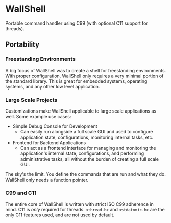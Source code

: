 # WallShell

Portable command handler using C99 (with optional C11 support for threads).

## Portability

### Freestanding Environments

A big focus of WallShell was to create a shell for freestanding environments.
With proper configuration, WallShell only requires a very minimal portion of the standard library.
This is great for embedded systems, operating systems, and any other low level application.

### Large Scale Projects

Customizations make WallShell applicable to large scale applications as well.
Some example use cases:

- Simple Debug Console for Development
    - Can easily run alongside a full scale GUI and used to configure application state, configurations, monitoring
      internal tasks, etc.
- Frontend for Backend Applications
    - Can act as a frontend interface for managing and monitoring the application's internal state, configurations, and
      performing administrative tasks, all without the burden of creating a full scale GUI.

The sky's the limit. You define the commands that are run and what they do. WallShell only needs a function pointer.

### C99 and C11

The entire core of WallShell is written with strict ISO C99 adherence in mind.
C11 is *only* required for threads.
`<thread.h>` and `<stdatomic.h>` are the only C11 features used, and are not used by default.